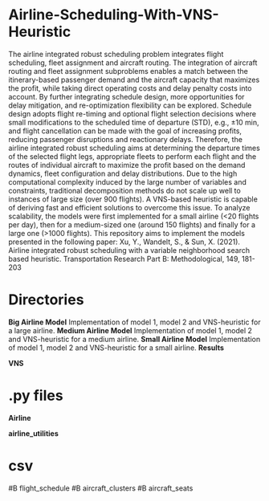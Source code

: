 # Airline-Scheduling-With-VNS-Heuristic
The airline integrated robust scheduling problem integrates flight scheduling, fleet assignment and aircraft routing.
The integration of aircraft routing and fleet assignment subproblems enables a match between the itinerary-based passenger demand and the aircraft capacity that maximizes the profit, while taking direct operating costs and delay penalty costs into account. By further integrating schedule design, more opportunities for delay mitigation, and re-optimization flexibility can be explored. Schedule design adopts flight re-timing and optional flight selection decisions where small modifications to the scheduled time of departure (STD), e.g., ±10 min, and flight cancellation can be made with the goal of increasing profits, reducing passenger disruptions and reactionary delays. Therefore, the airline integrated robust scheduling aims at determining the departure times of the selected flight legs, appropriate fleets to perform each flight and the routes of individual aircraft to maximize the profit based on the demand dynamics, fleet configuration and delay distributions. 
Due to the high computational complexity induced by the large number of variables and constraints, traditional decomposition methods do not scale up well to instances of large size (over 900 flights). A VNS-based heuristic is capable of deriving fast and efficient solutions to overcome this issue.
To analyze scalability, the models were first implemented for a small airline (<20 flights per day), then for a medium-sized one (around 150 flights) and finally for a large one (>1000 flights).
This repository aims to implement the models presented in the following paper:
Xu, Y., Wandelt, S., & Sun, X. (2021). Airline integrated robust scheduling with a variable neighborhood search based heuristic. Transportation Research Part B: Methodological, 149, 181-203

# Directories
**Big Airline Model** 
Implementation of model 1, model 2 and VNS-heuristic for a large airline.
**Medium Airline Model**
Implementation of model 1, model 2 and VNS-heuristic for a medium airline.
**Small Airline Model**
Implementation of model 1, model 2 and VNS-heuristic for a small airline.
**Results** 

**VNS** 


# .py files
**Airline**

**airline_utilities**

# csv
#B flight_schedule
#B aircraft_clusters
#B aircraft_seats

